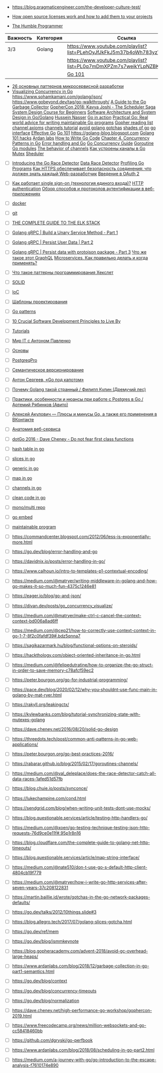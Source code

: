* https://blog.pragmaticengineer.com/the-developer-culture-test/
* [How open source licenses work and how to add them to your projects](https://www.freecodecamp.org/news/how-open-source-licenses-work-and-how-to-add-them-to-your-projects-34310c3cf94/)

* [The Humble Programmer](https://www.cs.utexas.edu/~EWD/transcriptions/EWD03xx/EWD340.html)

| Важность | Категория | Ссылка                                                                   |
| -------- | --------- | ------------------------------------------------------------------------ |
| 3/3      | Golang    | https://www.youtube.com/playlist?list=PLehOyJfJkFkJ5m37b4oWh783yzVlHdnUH |
|          |           | https://www.youtube.com/playlist?list=PL0q7mDmXPZm7s7weikYLpNZBKk5dCoWm6 |
|          |           |   [Go 101](https://go101.org/article/101.html)                                                                       |
* [26 основных паттернов микросервисной разработки](https://mcs.mail.ru/blog/26-osnovnyh-patternov-mikroservisnoj-razrabotki)
* [Visualizing Concurrency in Go](https://divan.dev/posts/go_concurrency_visualize/)
https://www.sohamkamani.com/golang/json/
https://www.gobeyond.dev/tag/go-walkthrough/
[A Guide to the Go Garbage Collector](https://go.dev/doc/gc-guide)
[GopherCon 2018: Kavya Joshi - The Scheduler Saga](https://www.youtube.com/watch?v=YHRO5WQGh0k)
[System Design Course for Beginners](https://www.youtube.com/watch?v=MbjObHmDbZo)
[Software Architecture and System Design in Go/Golang](https://www.youtube.com/watch?v=pZ2z2tZkMsE&list=PL7yAAGMOat_GCd12Lrv_evJ3Zhv1dl8B-)
[Hussein Nasser](https://www.youtube.com/c/HusseinNasser-software-engineering/playlists)
[Go in action](http://www.sufuq.com/books/golang/Go%20in%20Action.pdf)
[Practical Go: Real world advice for writing maintainable Go programs](https://dave.cheney.net/practical-go/presentations/qcon-china.html)
[Gopher reading list](https://github.com/enocom/gopher-reading-list)
[channel axioms](https://dave.cheney.net/2014/03/19/channel-axioms)
[channels tutorial](https://guzalexander.com/2013/12/06/golang-channels-tutorial.html)
[avoid golang gotchas](https://divan.dev/posts/avoid_gotchas/)
[shades of go](https://devs.cloudimmunity.com/gotchas-and-common-mistakes-in-go-golang/)
[go interface](https://blog.chewxy.com/2018/03/18/golang-interfaces/)
[Effective Go](https://go.dev/doc/effective_go)
[Go 101](https://go101.org/article/101.html)
https://golang-blog.blogspot.com
[Golang 101 hacks](https://nanxiao.gitbooks.io/golang-101-hacks/content/posts/interface.html)
[Ardan labs](https://www.ardanlabs.com)
[How to Write Go Code](https://go.dev/doc/code)
[Chapter 4. Concurrency Patterns in Go](https://www.oreilly.com/library/view/concurrency-in-go/9781491941294/ch04.html)
[Error handling and Go](https://go.dev/blog/error-handling-and-go)
[Go Concurrency Guide](https://github.com/luk4z7/go-concurrency-guide#go-concurrency-guide)
[Goroutine](https://habr.com/ru/post/141853/)
[Go modules](https://go.dev/blog/using-go-modules)
[The behavior of channels](https://www.ardanlabs.com/blog/2017/10/the-behavior-of-channels.html)
[Как устроены каналы в Go](https://habr.com/ru/post/308070/)
[Mutex](https://habr.com/ru/post/271789/)
[Sheduler](https://habr.com/ru/post/333654/)
* [ ] [Introducing the Go Race Detector](https://go.dev/blog/race-detector) [Data Race Detector](https://go.dev/doc/articles/race_detector)
[Profiling Go Programs](https://go.dev/blog/pprof)
[Как HTTPS обеспечивает безопасность соединения: что должен знать каждый Web-разработчик](https://habr.com/ru/post/188042/)
[Введение в OAuth 2](https://www.digitalocean.com/community/tutorials/oauth-2-ru)
* [ ] [Как работает single sign-on (технология единого входа)?](https://habr.com/ru/company/nixys/blog/563244/)
[HTTP authentication](https://www.youtube.com/watch?v=qDt70R4i3wk)
[Обзор способов и протоколов аутентификации в веб-приложениях](https://habr.com/ru/company/dataart/blog/262817/)
* [ ] [docker](https://sbercloud.ispringlearn.ru/content/info/1705)
* [ ] [git](https://sbercloud.ispringlearn.ru/content/info/1768)
* [ ] [THE COMPLETE GUIDE TO THE ELK STACK](https://logz.io/learn/complete-guide-elk-stack/)
* [ ] [Golang gRPC | Build a Unary Service Method - Part 1](https://www.youtube.com/watch?v=YudT0nHvkkE)
* [ ] [Golang gRPC | Persist User Data | Part 2](https://www.youtube.com/watch?v=QmIdWTidEa8)
* [ ] [Golang gRPC | Persist data with protojson package - Part 3](https://www.youtube.com/watch?v=1NMwU6oFrlI&t=8s)
[Что же такое этот GraphQL](https://habr.com/ru/post/326986/)
[Microservices. Как правильно делать и когда применять?](https://semver.org/lang/ru/)
* [ ] [Что такое паттерны программирования Хекслет](https://www.youtube.com/watch?v=wX6BBaQZpzE)
* [ ] [SOLID](https://blog.byndyu.ru/2009/10/solid.html)
* [ ] [IoC](https://habr.com/ru/post/321344/)
* [ ] [Шаблоны проектирования](https://refactoring.guru/ru/design-patterns/examples)
* [ ] [Go patterns](https://github.com/tmrts/go-patterns)
* [ ] [10 Crucial Software Development Principles to Live By](https://www.laneways.agency/software-development-principles/)
* [ ] [Tutorials](https://www.rabbitmq.com/getstarted.html)
* [ ] [Мир IT с Антоном Павленко](https://www.youtube.com/playlist?list=PLWCdmr_xDegcuLlhmXdVFyeNzNbVQdwDM)
* [ ] [Основы](https://www.youtube.com/watch?v=-AZOi3kP9Js&t=1s)
* [ ] [PostgreqPro](https://postgrespro.ru/education/courses)
* [ ] [Семантическое версионирование](https://semver.org/lang/ru/)
* [ ] [Антон Сергеев, «Go под капотом»](https://www.youtube.com/watch?v=rloqQY9CT8I)
* [ ] [Почему Golang такой странный / Филипп Кулин (Дремучий лес)](https://www.youtube.com/watch?v=ql-uncsqoAU)
* [ ] [Практики, особенности и нюансы при работе с Postgres в Go / Артемий Рябинков (Авито)](https://www.youtube.com/watch?v=Uojy57I-xP0)
* [ ] [Алексей Акулович — Плюсы и минусы Go, а также его применения в ВКонтакте](https://www.youtube.com/watch?v=2fxNbhy2gt0)
* [ ] [Анатомия веб-сервиса](https://www.youtube.com/watch?v=KAWeC9evbGM)
* [ ] [dotGo 2016 - Dave Cheney - Do not fear first class functions](https://www.youtube.com/watch?v=5buaPyJ0XeQ)
* [ ] [hash table in go](https://www.youtube.com/watch?v=0UX4MIfOMEs)
* [ ] [slices in go](https://www.youtube.com/watch?v=10LW7NROfOQ)
* [ ] [generic in go](https://www.youtube.com/watch?v=PXsojiyWOXA)
* [ ] [map in go](https://www.youtube.com/watch?v=P_SXTUiA-9Y&t=1053s)

* [ ] [channels in go](https://www.youtube.com/watch?v=ZTJcaP4G4JM)

* [ ] [clean code in go](https://www.youtube.com/watch?v=mFKogw-UxPk)

* [ ] [mono/multi repo](https://www.youtube.com/watch?v=Mw1rPViW6fs)

* [ ] [go embed](https://blog.carlmjohnson.net/post/2021/how-to-use-go-embed/)

* [ ] [maintainable program](https://dave.cheney.net/practical-go/presentations/qcon-china.html)

* [ ] https://commandcenter.blogspot.com/2012/06/less-is-exponentially-more.html

* [ ] https://go.dev/blog/error-handling-and-go

* [ ] https://davidnix.io/posts/error-handling-in-go/

* [ ] https://www.calhoun.io/intro-to-templates-p1-contextual-encoding/

* [ ] https://medium.com/@matryer/writing-middleware-in-golang-and-how-go-makes-it-so-much-fun-4375c1246e81

* [ ] https://eager.io/blog/go-and-json/

* [ ] https://divan.dev/posts/go_concurrency_visualize/

* [ ] https://medium.com/@matryer/make-ctrl-c-cancel-the-context-context-bd006a8ad6ff

* [ ] https://medium.com/@cep21/how-to-correctly-use-context-context-in-go-1-7-8f2c0fafdf39#.bdz5qnna7

* [ ] https://sagikazarmark.hu/blog/functional-options-on-steroids/

* [ ] https://hackthology.com/object-oriented-inheritance-in-go.html

* [ ] https://medium.com/@felipedutratine/how-to-organize-the-go-struct-in-order-to-save-memory-c78afcf59ec2

* [ ] https://peter.bourgon.org/go-for-industrial-programming/

* [ ] https://pace.dev/blog/2020/02/12/why-you-shouldnt-use-func-main-in-golang-by-mat-ryer.html

* [ ] https://rakyll.org/leakingctx/

* [ ] https://kylewbanks.com/blog/tutorial-synchronizing-state-with-mutexes-golang

* [ ] https://dave.cheney.net/2016/08/20/solid-go-design

* [ ] https://threedots.tech/post/common-anti-patterns-in-go-web-applications/

* [ ] https://peter.bourgon.org/go-best-practices-2016/

* [ ] https://rabarar.github.io/blog/2015/02/17/goroutines-channels/

* [ ] https://medium.com/@val_deleplace/does-the-race-detector-catch-all-data-races-1afed51d57fb

* [ ] https://blog.chuie.io/posts/synconce/

* [ ] https://lukechampine.com/cond.html

* [ ] https://sendgrid.com/blog/when-writing-unit-tests-dont-use-mocks/

* [ ] https://blog.questionable.services/article/testing-http-handlers-go/

* [ ] https://medium.com/@xoen/go-testing-technique-testing-json-http-requests-76d9ce0e11f#.95p1r8n16

* [ ] https://blog.cloudflare.com/the-complete-guide-to-golang-net-http-timeouts/

* [ ] https://blog.questionable.services/article/map-string-interface/

* [ ] https://medium.com/@nate510/don-t-use-go-s-default-http-client-4804cb19f779

* [ ] https://medium.com/@matryer/how-i-write-go-http-services-after-seven-years-37c208122831

* [ ] https://martin.baillie.id/wrote/gotchas-in-the-go-network-packages-defaults/

* [ ] https://go.dev/talks/2012/10things.slide#3

* [ ] https://blog.allegro.tech/2017/07/golang-slices-gotcha.html

* [ ] https://go.dev/ref/mem

* [ ] https://go.dev/blog/ismmkeynote

* [ ] https://blog.gopheracademy.com/advent-2018/avoid-gc-overhead-large-heaps/

* [ ] https://www.ardanlabs.com/blog/2018/12/garbage-collection-in-go-part1-semantics.html

* [ ] https://go.dev/blog/context

* [ ] https://go.dev/blog/concurrency-timeouts

* [ ] https://go.dev/blog/normalization

* [ ] https://dave.cheney.net/high-performance-go-workshop/gophercon-2019.html

* [ ] https://www.freecodecamp.org/news/million-websockets-and-go-cc58418460bb

* [ ] https://github.com/dgryski/go-perfbook

* [ ] https://www.ardanlabs.com/blog/2018/08/scheduling-in-go-part2.html

* [ ] https://medium.com/a-journey-with-go/go-introduction-to-the-escape-analysis-f7610174e890